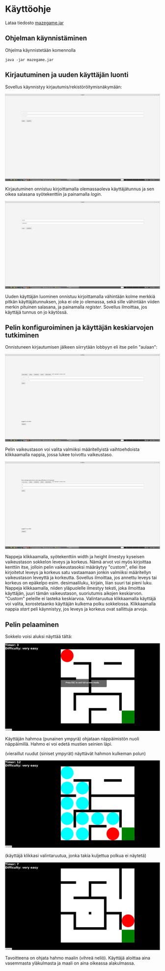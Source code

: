 # Käyttöohje

Lataa tiedosto [mazegame.jar](https://github.com/anttoh/ot-harjoitustyo/releases/tag/viikko6)

## Ohjelman käynnistäminen

Ohjelma käynnistetään komennolla 

```
java -jar mazegame.jar
```

## Kirjautuminen ja uuden käyttäjän luonti

Sovellus käynnistyy kirjautumis/rekistöröitymisnäkymään:

<img src="./kuvat/login1.png">

Kirjautuminen onnistuu kirjoittamalla olemassaoleva käyttäjätunnus ja sen oikea salasana syötekenttiin ja painamalla _login_.

<img src="./kuvat/login2.png">

Uuden käyttäjän luominen onnistuu kirjoittamalla vähintään kolme merkkiä pitkän käyttäjätunnuksen, joka ei ole jo olemassa, sekä sille vähintään viiden merkin pituinen salasana, ja painamalla _register_. Sovellus ilmoittaa, jos käyttäjä tunnus on jo käytössä.


## Pelin konfiguroiminen ja käyttäjän keskiarvojen tutkiminen

Onnistuneen kirjautumisen jälkeen siirrytään lobbyyn eli itse pelin "aulaan":

<img src="./kuvat/lobby1.png">

Pelin vaikeustason voi valita valmiiksi määritellyistä vaihtoehdoista klikkaamalla nappia, jossa lukee toivottu vaikeustaso.

<img src="./kuvat/lobby2.png">

Nappeja klikkaamalla, syötekenttiin width ja height ilmestyy kyseisen vaikeustason sokkelon leveys ja korkeus. Nämä arvot voi myös kirjoittaa kenttiin itse, jolloin pelin vaikeustasoksi määräytyy "custom", ellei itse kirjoitetut leveys ja korkeus satu vastaamaan jonkin valmiiksi määritellyn vaikeustason leveyttä ja korkeutta. Sovellus ilmoittaa, jos annettu leveys tai korkeus on epäkelpo esim. desimaaliluku, kirjain, liian suuri tai pieni luku. Nappeja klikkaamalla, niiden yläpuolelle ilmestyy teksti, joka ilmoittaa käyttäjän, juuri tämän vaikeustason, suoriutumis aikojen keskiarvon. "Custom" peleille ei lasteka keskiarvoa. Valintaruutua klikkaamalla käyttäjä voi valita, korostetaanko käyttäjän kulkema polku sokkelossa. Klikkaamalla nappia _start_ peli käynnistyy, jos leveys ja korkeus ovat sallittuja arvoja.

## Pelin pelaaminen

Sokkelo voisi aluksi näyttää tältä:

<img src="./kuvat/game1.png">

Käyttäjän hahmoa (punainen ympyrä) ohjataan näppäimistön nuoli näppäimillä. Hahmo ei voi edetä mustien seinien läpi.

(vieraillut ruudut (siniset ympyrät) näyttävät hahmon kulkeman polun)

<img src="./kuvat/game2.png">

(käyttäjä klikkasi valintaruutua, jonka takia kuljettua polkua ei näytetä)

<img src="./kuvat/game3.png">

Tavoitteena on ohjata hahmo maalin (vihreä neliö). Käyttäjä aloittaa aina vasemmasta yläkulmasta ja maali on aina oikeassa alakulmassa. 

